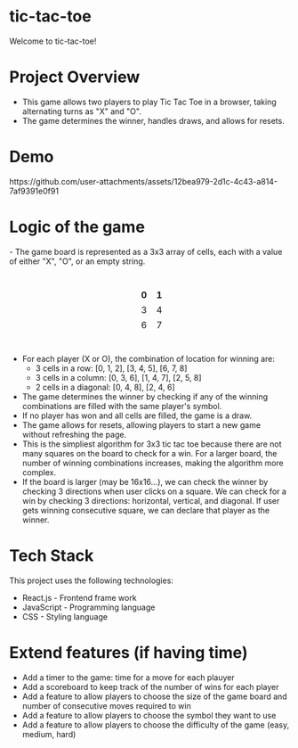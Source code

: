 # tic-tac-toe
Welcome to tic-tac-toe!

<h1>Project Overview</h1>
<ul>
<li>This game allows two players to play Tic Tac Toe in a browser, taking alternating turns as "X" and "O".</li>
<li>The game determines the winner, handles draws, and allows for resets.</li>
</ul>

<h1>Demo</h1>
https://github.com/user-attachments/assets/12bea979-2d1c-4c43-a814-7af9391e0f91

<h1>Logic of the game</h1>
- The game board is represented as a 3x3 array of cells, each with a value of either "X", "O", or an empty string.

<div style="width: 100%; display: flex; justify-content: center; align-items: center; margin: 20px 0;">
    <table style="width:50px;border:1px solid white">
    <tr>
        <th style="border:1px solid white">0</th>
        <th style="border:1px solid white">1</th>
        <th style="border:1px solid white">2</th>
    </tr>
    <tr>
        <td style="border:1px solid white">3</td>
        <td style="border:1px solid white">4</td>
        <td style="border:1px solid white">5</td>
    </tr>
    <tr>
        <td style="border:1px solid white">6</td>
        <td style="border:1px solid white">7</td>
        <td style="border:1px solid white">8</td>
    </tr>
    </table>
</div>

- For each player (X or O), the combination of location for winning are:
  - 3 cells in a row: [0, 1, 2], [3, 4, 5], [6, 7, 8]
  - 3 cells in a column: [0, 3, 6], [1, 4, 7], [2, 5, 8]
  - 2 cells in a diagonal: [0, 4, 8], [2, 4, 6]
- The game determines the winner by checking if any of the winning combinations are filled with the same player's symbol.
- If no player has won and all cells are filled, the game is a draw.
- The game allows for resets, allowing players to start a new game without refreshing the page.
- This is the simpliest algorithm for 3x3 tic tac toe because there are not many squares on the board to check for a win. For a larger board, the number of winning combinations increases, making the algorithm more complex.
- If the board is larger (may be 16x16...), we can check the winner by checking 3 directions when user clicks on a square. We can check for a win by checking 3 directions: horizontal, vertical, and diagonal. If user gets winning consecutive square, we can declare that player as the winner.

<h1>Tech Stack</h1>
This project uses the following technologies:
<ul>
<li>React.js - Frontend frame work</li>
<li>JavaScript - Programming language</li>
<li>CSS - Styling language</li>
</ul>

<h1>Extend features (if having time)</h1>
<ul>
    <li>Add a timer to the game: time for a move for each plauyer</li>
    <li>Add a scoreboard to keep track of the number of wins for each player</li>
    <li>Add a feature to allow players to choose the size of the game board and number of consecutive moves required to win</li>
    <li>Add a feature to allow players to choose the symbol they want to use</li>
    <li>Add a feature to allow players to choose the difficulty of the game (easy, medium, hard)</li>
</ul>
